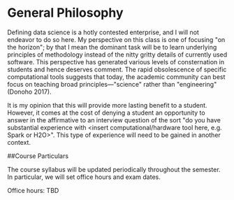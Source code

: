 # General Philosophy
Defining data science is a hotly contested enterprise, and I will not
endeavor to do so here.  My perspective on this class is one of focusing "on 
the horizon"; by that I mean the dominant task will be to learn
underlying principles of methodology instead of the nitty gritty details of
currently used software. This perspective has generated various levels of 
consternation in students and hence deserves comment. 
The rapid obsolescence
of specific computational tools suggests
that today, the academic community can best focus on teaching
broad principles—"science" rather than "engineering" (Donoho 2017).  

It is my
opinion that this will provide more lasting benefit to a student.  However,
it comes at the cost of denying a student an opportunity to answer in
the affirmative to an interview question of the sort "do you have 
substantial experience with 
<insert computational/hardware tool here, e.g. Spark or H2O>".
 This type of experience will need to be gained in another context.


##Course Particulars

The course syllabus will be updated periodically throughout the semester.
In particular, we will set office hours and exam dates.

Office hours: TBD

